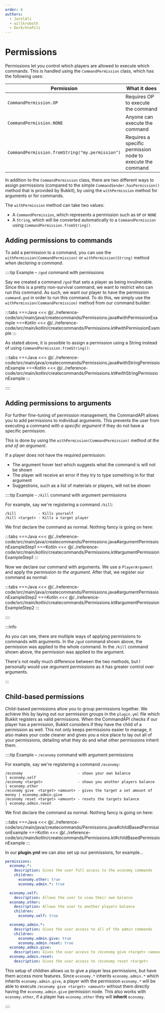 ```yaml
---
order: 6
authors:
  - JorelAli
  - willkroboth
  - DerEchtePilz
---
```


# Permissions

Permissions let you control which players are allowed to execute which commands. This is handled using the `CommandPermission` class, which has the following uses:

| Permission                                      | What it does                                               |
|-------------------------------------------------|------------------------------------------------------------|
| `CommandPermission.OP`                          | Requires OP to execute the command                         |
| `CommandPermission.NONE`                        | Anyone can execute the command                             |
| `CommandPermission.fromString("my.permission")` | Requires a specific permission node to execute the command |

In addition to the `CommandPermission` class, there are two different ways to assign permissions (compared to the simple `CommandSender.hasPermission()` method that is provided by Bukkit), by using the `withPermission` method for arguments or for commands.

The `withPermission` method can take two values:

- A `CommandPermission`, which represents a permission such as `OP` or `NONE`
- A `String`, which will be converted automatically to a `CommandPermission` using `CommandPermission.fromString()`

## Adding permissions to commands

To add a permission to a command, you can use the `withPermission(CommandPermission)` or `withPermission(String)` method _when declaring a command_.

::::tip Example – `/god` command with permissions

Say we created a command `/god` that sets a player as being invulnerable. Since this is a pretty non-survival command, we want to restrict who can run this command. As such, we want our player to have the permission `command.god` in order to run this command. To do this, we simply use the `withPermission(CommandPermission)` method from our command builder:

:::tabs
===Java
<<< @/../reference-code/src/main/java/createcommands/Permissions.java#withPermissionExample
===Kotlin
<<< @/../reference-code/src/main/kotlin/createcommands/Permissions.kt#withPermissionExample
:::

As stated above, it is possible to assign a permission using a String instead of using `CommandPermission.fromString()`:

:::tabs
===Java
<<< @/../reference-code/src/main/java/createcommands/Permissions.java#withStringPermissionExample
===Kotlin
<<< @/../reference-code/src/main/kotlin/createcommands/Permissions.kt#withStringPermissionExample
:::

::::

## Adding permissions to arguments

For further fine-tuning of permission management, the CommandAPI allows you to add permissions to individual arguments. This prevents the user from executing a command _with a specific argument_ if they do not have a specific permission.

This is done by using the `withPermission(CommandPermission)` method _at the end of an argument_.

If a player does not have the required permission:

- The argument hover text which suggests what the command is will not be shown
- The player will receive an error if they try to type something in for that argument
- Suggestions, such as a list of materials or players, will not be shown

::::tip Example - `/kill` command with argument permissions

For example, say we're registering a command `/kill`:

```mccmd
/kill          - Kills yourself
/kill <target> - Kills a target player
```

We first declare the command as normal. Nothing fancy is going on here:

:::tabs
===Java
<<< @/../reference-code/src/main/java/createcommands/Permissions.java#argumentPermissionExampleStep1
===Kotlin
<<< @/../reference-code/src/main/kotlin/createcommands/Permissions.kt#argumentPermissionExampleStep1
:::

Now we declare our command with arguments. We use a `PlayerArgument` and apply the permission _to the argument_. After that, we register our command as normal:

:::tabs
===Java
<<< @/../reference-code/src/main/java/createcommands/Permissions.java#argumentPermissionExampleStep2
===Kotlin
<<< @/../reference-code/src/main/kotlin/createcommands/Permissions.kt#argumentPermissionExampleStep2
:::

::::

:::info

As you can see, there are multiple ways of applying permissions to commands with arguments. In the `/god` command shown above, the permission was applied to the whole command. In the `/kill` command shown above, the permission was applied to the argument.

There's not really much difference between the two methods, but I personally would use _argument permissions_ as it has greater control over arguments.

:::

## Child-based permissions

Child-based permissions allow you to group permissions together.
We achieve this by laying out our permission groups in the `plugin.yml` file which Bukkit registers as valid permissions.
When the CommandAPI checks if our player has a permission, Bukkit considers if they have the child of a permission as well.
This not only keeps permissions easier to manage, it also makes your code cleaner and gives you a nice place to lay out all of your permissions,
detailing what they do and what other permissions inherit them.

::::tip Example – `/economy` command with argument permissions

For example, say we're registering a command `/economy`:

```mccmd
/economy                         - shows your own balance                 | economy.self
/economy <target>                - shows you another players balance      | economy.other
/economy give  <target> <amount> - gives the target a set amount of money | economy.admin.give
/economy reset <target> <amount> - resets the targets balance             | economy.admin.reset
```

We first declare the command as normal. Nothing fancy is going on here:

:::tabs
===Java
<<< @/../reference-code/src/main/java/createcommands/Permissions.java#childBasedPermissionExample
===Kotlin
<<< @/../reference-code/src/main/kotlin/createcommands/Permissions.kt#childBasedPermissionExample
:::

In our **plugin.yml** we can also set up our permissions, for example...

```yaml
permissions:
  economy.*:
    description: Gives the user full access to the economy commands
    children:
      economy.other: true
      economy.admin.*: true

  economy.self:
    description: Allows the user to view their own balance
  economy.other:
    description: Allows the user to another players balance
    children:
      economy.self: true

  economy.admin.*:
    description: Gives the user access to all of the admin commands
    children:
      economy.admin.give: true
      economy.admin.reset: true
  economy.admin.give:
    description: Gives the user access to /economy give <target> <amount>
  economy.admin.reset:
    description: Gives the user access to /economy reset <target>
```

This setup of children allows us to give a player less permissions, but have them access more features.
Since `economy.*` inherits `economy.admin.*` which inherits `economy.admin.give`, a player with the permission `economy.*` will be able to execute `/economy give <target> <amount>` without them directly having the `economy.admin.give` permission node.
This also works with `economy.other`, if a player has `economy.other` they will **inherit** `economy`.

::::